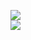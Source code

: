 [![](https://img.shields.io/badge/Made%20With-Github%20Spray-lightgrey.svg?style=for-the-badge&logo=github)](https://github.com/Annihil/github-spray#2453)  
[![](https://i.imgur.com/2DrTn0Z.gif)](https://github.com/Annihil/github-spray)